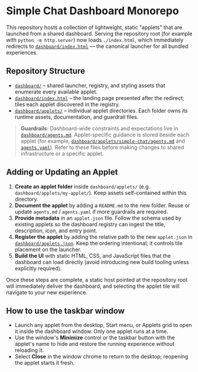 # Simple Chat Dashboard Monorepo

This repository hosts a collection of lightweight, static "applets" that are
launched from a shared dashboard. Serving the repository root (for example with
`python -m http.server`) now loads `./index.html`, which immediately redirects
to [`dashboard/index.html`](./dashboard/index.html) — the canonical launcher for
all bundled experiences.

## Repository Structure

- [`dashboard/`](./dashboard/) – shared launcher, registry, and styling assets
  that enumerate every available applet.
- [`dashboard/index.html`](./dashboard/index.html) – the landing page presented
after the redirect; tiles each applet discovered in the registry.
- [`dashboard/applets/`](./dashboard/applets/) – individual applet directories.
  Each folder owns its runtime assets, documentation, and guardrail files.

> **Guardrails**: Dashboard-wide constraints and expectations live in
> [`dashboard/agents.md`](./dashboard/agents.md). Applet-specific guidance is
> stored beside each applet (for example,
> [`dashboard/applets/simple-chat/agents.md`](./dashboard/applets/simple-chat/agents.md)
> and [`agents.yaml`](./dashboard/applets/simple-chat/agents.yaml)). Refer to
> these files before making changes to shared infrastructure or a specific
> applet.

## Adding or Updating an Applet

1. **Create an applet folder** inside `dashboard/applets/` (e.g.
   `dashboard/applets/my-applet/`). Keep assets self-contained within this
   directory.
2. **Document the applet** by adding a `README.md` to the new folder. Reuse or
   update `agents.md` / `agents.yaml` if more guardrails are required.
3. **Provide metadata** in an `applet.json` file. Follow the schema used by
   existing applets so the dashboard registry can ingest the title, description,
   icon, and entry point.
4. **Register the applet** by adding the relative path to the new
   `applet.json` in [`dashboard/applets.json`](./dashboard/applets.json). Keep
   the ordering intentional; it controls tile placement on the launcher.
5. **Build the UI** with static HTML, CSS, and JavaScript files that the
   dashboard can load directly (avoid introducing new build tooling unless
   explicitly required).

Once these steps are complete, a static host pointed at the repository root will
immediately deliver the dashboard, and selecting the applet tile will navigate
to your new experience.

## How to use the taskbar window

- Launch any applet from the desktop, Start menu, or Applets grid to open it
  inside the dashboard window. Only one applet runs at a time.
- Use the window's **Minimize** control or the taskbar button with the applet's
  name to hide and restore the running experience without reloading it.
- Select **Close** in the window chrome to return to the desktop; reopening the
  applet starts it fresh.
